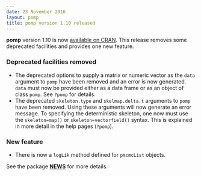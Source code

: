 ```yaml
---
date: 23 November 2016
layout: pomp
title: pomp version 1.10 released
---
```


**pomp** version 1.10 is now [available on CRAN](https://cran.r-project.org/web/packages/pomp/index.html).
This release removes some deprecated facilities and provides one new feature.

### Deprecated facilities removed

- The deprecated options to supply a matrix or numeric vector as the `data` argument to `pomp` have been removed and an error is now generated.
  `data` must now be provided either as a data frame or as an object of class `pomp`.
  See `?pomp` for details.
- The deprecated `skeleton.type` and `skelmap.delta.t` arguments to `pomp` have been removed.
  Using these arguments will now generate an error message.
  To specifying the deterministic skeleton, one now must use the `skeleton=map()` or `skeleton=vectorfield()` syntax.
  This is explained in more detail in the help pages (`?pomp`).

### New feature

- There is now a `logLik` method defined for `pmcmcList` objects.

See the package [**NEWS**](http://kingaa.github.io/pomp/NEWS.html) for more details.
